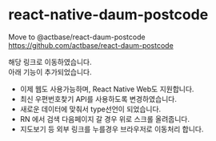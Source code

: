 
# react-native-daum-postcode

Move to @actbase/react-daum-postcode<br />
https://github.com/actbase/react-daum-postcode



해당 링크로 이동하였습니다.<br />
아래 기능이 추가되었습니다.

- 이제 웹도 사용가능하며, React Native Web도 지원합니다.
- 최신 우편번호찾기 API를 사용하도록 변경하였습니다.
- 새로운 데이터에 맞춰서 type선언이 되었습니다.
- RN 에서 검색 다음페이지 갈 경우 위로 스크롤 올려줍니다.
- 지도보기 등 외부 링크를 누를경우 브라우저로 이동처리 합니다.



 
